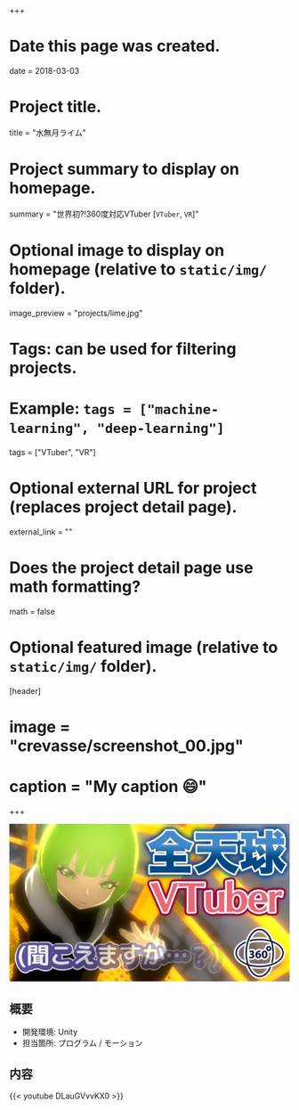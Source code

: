 +++
# Date this page was created.
date = 2018-03-03

# Project title.
title = "水無月ライム"

# Project summary to display on homepage.
summary = "世界初?!360度対応VTuber [`VTuber`, `VR`]"

# Optional image to display on homepage (relative to `static/img/` folder).
image_preview = "projects/lime.jpg"

# Tags: can be used for filtering projects.
# Example: `tags = ["machine-learning", "deep-learning"]`
tags = ["VTuber", "VR"]

# Optional external URL for project (replaces project detail page).
external_link = ""

# Does the project detail page use math formatting?
math = false

# Optional featured image (relative to `static/img/` folder).
[header]
# image = "crevasse/screenshot_00.jpg"
# caption = "My caption :smile:"

+++

![This is a image](../../img/projects/lime.jpg)

## 概要

- 開発環境: Unity
- 担当箇所: プログラム / モーション

## 内容

{{< youtube DLauGVvvKX0 >}}

